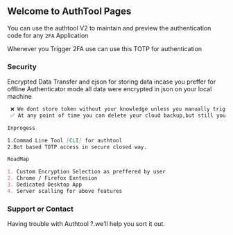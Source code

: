 ## Welcome to AuthTool Pages

You can use the authtool V2 to maintain and preview the authentication code for any `2FA` Application

Whenever you Trigger 2FA use can use this TOTP for authentication

### Security

Encrypted Data Transfer and ejson for storing data incase you preffer for offline Authenticator mode 
all data were encrypted in json on your local machine
```markdown
 ❌ We dont store token without your knowledge unless you manually trigger for cloud backup
 ✅ At any point of time you can delete your cloud backup,but still your token encrypted locally
```
  
```markdown
Inprogess

1.Commad Line Tool [CLI] for authtool
2.Bot based TOTP access in secure closed way.

RoadMap

1. Custom Encryption Selection as preffered by user
2. Chrome / Firefox Exntesion
3. Dedicated Desktop App
4. Server scalling for above features


```

### Support or Contact

Having trouble with Authtool ?.we’ll help you sort it out.
